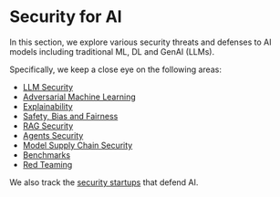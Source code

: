# Security for AI
In this section, we explore various security threats and defenses to AI models including traditional ML, DL and GenAI (LLMs).

Specifically, we keep a close eye on the following areas:
* [LLM Security](https://github.com/nabeelxy/ai-security-guide/tree/main/security_for_ai/llm_security)
* [Adversarial Machine Learning](https://github.com/nabeelxy/ai-security-guide/tree/main/security_for_ai/adversarial_machine_learning)
* [Explainability](https://github.com/nabeelxy/ai-security-guide/tree/main/security_for_ai/explainability)
* [Safety, Bias and Fairness](https://github.com/nabeelxy/ai-security-guide/tree/main/security_for_ai/safety_bias_fairness)
* [RAG Security](https://github.com/nabeelxy/ai-security-guide/tree/main/security_for_ai/rag_security)
* [Agents Security](https://github.com/nabeelxy/ai-security-guide/tree/main/security_for_ai/agents_security)
* [Model Supply Chain Security](https://github.com/nabeelxy/ai-security-guide/tree/main/security_for_ai/model_supply_chain_security)
* [Benchmarks](https://github.com/nabeelxy/ai-security-guide/tree/main/security_for_ai/benchmarks)
* [Red Teaming](https://github.com/nabeelxy/ai-security-guide/tree/main/security_for_ai/red_teaming)

We also track the [security startups](https://github.com/nabeelxy/ai-security-guide/tree/main/security_for_ai/startups) that defend AI.
